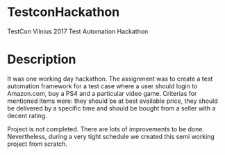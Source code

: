 # TestconHackathon
TestCon Vilnius 2017 Test Automation Hackathon

# Description
It was one working day hackathon. The assignment was to create a test automation framework for a test case
where a user should login to Amazon.com, buy a PS4 and a particular video game. Criterias for mentioned items were: 
they should be at best available price, they should be delivered by a specific time and should be bought from a seller
with a decent rating. 

Project is not completed. There are lots of improvements to be done. Nevertheless, during a very tight schedule
we created this semi working project from scratch.
